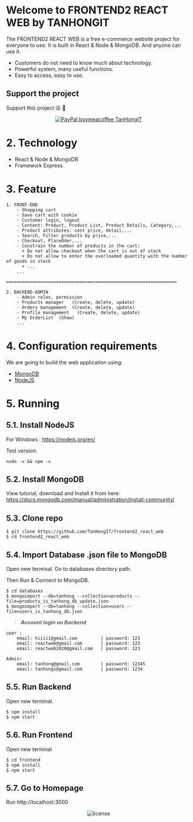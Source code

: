 # Welcome to FRONTEND2 REACT WEB by TANHONGIT

The FRONTEND2 REACT WEB is a free e-commerce website project for everyone to use. It is built in React & Node & MongoDB. And anyone can use it.
- Customers do not need to know much about technology.
- Powerful system, many useful functions.
- Easy to access, easy to use.

## Support the project
Support this project :stuck_out_tongue_winking_eye: :pray:
<p align="center">
    <a href="https://www.paypal.me/tanhongit" target="_blank"><img src="https://img.shields.io/badge/Donate-PayPal-green.svg" data-origin="https://img.shields.io/badge/Donate-PayPal-green.svg" alt="PayPal buymeacoffee TanHongIT"></a>
</p>

# 2. Technology
- React & Node & MongoDB
- Framework Express 

# 3. Feature

```
1. FRONT-END
    - Shopping cart
    - Save cart with cookie
    - Customer login, logout
    - Content: Product, Product List, Product Details, Category,...
    - Product attributes: cost price, detail,...
    - Search, Filter products by price,...
    - Checkout, PlaceỎder,...
    - Constrain the number of products in the cart:
      + Do not allow checkout when the cart is out of stock
      + Do not allow to enter the overloaded quantity with the number of goods in stock
      + ...
    ...

=================================================================

2. BACKEND-ADMIN
    - Admin roles, permission
    - Products manager   (Create, delete, update)
    - Orders management  (Create, delete, update)
    - Profile management   (Create, delete, update)
    - My OrderList  (Show)
    ...
```

# 4. Configuration requirements
We are going to build the web application using:
- [MongoDB](https://www.mongodb.com/)
- [NodeJS](https://nodejs.org/en/)

# 5. Running

## 5.1. Install NodeJS

For Windows : https://nodejs.org/en/

Test version: 

```
node -v && npm -v
```

## 5.2. Install MongoDB

View tutorial, download and Install it from here: https://docs.mongodb.com/manual/administration/install-community/

## 5.3. Clone repo

```
$ git clone https://github.com/TanHongIT/frontend2_react_web
$ cd frontend2_react_web
```

## 5.4. Import Database .json file to MongoDB

Open new terminal. Go to databases directory path.

Then Run & Connect to MongoDB.

```
$ cd databases
$ mongoimport --db=tanhong --collection=products --file=products_is_tanhong_db_update.json
$ mongoimport --db=tanhong --collection=users --file=users_is_tanhong_db.json
```

> **_Account login on Backend_**

```
user :
    email: hiiiii@gmail.com         | password: 123
    email: reactweb@gmail.com       | password: 123
    email: reactweb2020@gmail.com   | password: 123

Admin:
    email: tanhong@gmail.com        | password: 12345
    email: tanhongi@gmail.com       | password: 1234
```

## 5.5. Run Backend

Open new terminal.

```
$ npm install
$ npm start
```

## 5.6. Run Frontend

Open new terminal

```
$ cd frontend
$ npm install
$ npm start
```

## 5.7. Go to Homepage

Run http://localhost:3000


<p align="center">
     <img src="https://img.shields.io/packagist/l/doctrine/orm.svg" data-origin="https://img.shields.io/packagist/l/doctrine/orm.svg" alt="license">
</p>
